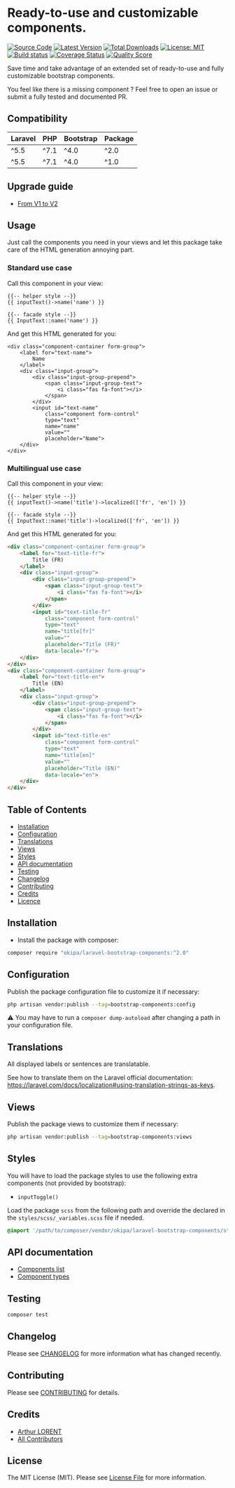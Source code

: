 # Ready-to-use and customizable components.

[![Source Code](https://img.shields.io/badge/source-okipa/laravel--bootstrap--components-blue.svg)](https://github.com/Okipa/laravel-bootstrap-components)
[![Latest Version](https://img.shields.io/github/release/okipa/laravel-bootstrap-components.svg?style=flat-square)](https://github.com/Okipa/laravel-bootstrap-components/releases)
[![Total Downloads](https://img.shields.io/packagist/dt/okipa/laravel-bootstrap-components.svg?style=flat-square)](https://packagist.org/packages/okipa/laravel-bootstrap-components)
[![License: MIT](https://img.shields.io/badge/License-MIT-blue.svg)](https://opensource.org/licenses/MIT)
[![Build status](https://github.com/Okipa/laravel-bootstrap-components/workflows/CI/badge.svg)](https://github.com/Okipa/laravel-bootstrap-components/actions)
[![Coverage Status](https://coveralls.io/repos/github/Okipa/laravel-bootstrap-components/badge.svg?branch=master)](https://coveralls.io/github/Okipa/laravel-bootstrap-components?branch=master)
[![Quality Score](https://img.shields.io/scrutinizer/g/Okipa/laravel-bootstrap-components.svg?style=flat-square)](https://scrutinizer-ci.com/g/Okipa/laravel-bootstrap-components/?branch=master)

Save time and take advantage of an extended set of ready-to-use and fully customizable bootstrap components.

You feel like there is a missing component ? Feel free to open an issue or submit a fully tested and documented PR.

## Compatibility

| Laravel | PHP | Bootstrap | Package |
|---|---|---|---|
| ^5.5 | ^7.1 | ^4.0 | ^2.0 |
| ^5.5 | ^7.1 | ^4.0 | ^1.0 |

## Upgrade guide

* [From V1 to V2](/docs/upgrade-guides/from-v1-to-v2.md)

## Usage

Just call the components you need in your views and let this package take care of the HTML generation annoying part.

### Standard use case

Call this component in your view:

```blade
{{-- helper style --}}
{{ inputText()->name('name') }}

{{-- facade style --}}
{{ InputText::name('name') }}
```

And get this HTML generated for you:

```blade
<div class="component-container form-group">
    <label for="text-name">
        Name
    </label>
    <div class="input-group">
        <div class="input-group-prepend">
            <span class="input-group-text">
                <i class="fas fa-font"></i>
            </span>
        </div>
        <input id="text-name"
            class="component form-control"
            type="text"
            name="name"
            value=""
            placeholder="Name">
    </div>
</div>
```

### Multilingual use case

Call this component in your view:

```blade
{{-- helper style --}}
{{ inputText()->name('title')->localized(['fr', 'en']) }}

{{-- facade style --}}
{{ InputText::name('title')->localized(['fr', 'en']) }}
```

And get this HTML generated for you:

```html
<div class="component-container form-group">
    <label for="text-title-fr">
        Title (FR)
    </label>
    <div class="input-group">
        <div class="input-group-prepend">
            <span class="input-group-text">
                <i class="fas fa-font"></i>
            </span>
        </div>
        <input id="text-title-fr"
            class="component form-control"
            type="text"
            name="title[fr]"
            value=""
            placeholder="Title (FR)"
            data-locale="fr">
    </div>
</div>
<div class="component-container form-group">
    <label for="text-title-en">
        Title (EN)
    </label>
    <div class="input-group">
        <div class="input-group-prepend">
            <span class="input-group-text">
                <i class="fas fa-font"></i>
            </span>
        </div>
        <input id="text-title-en"
            class="component form-control"
            type="text"
            name="title[en]"
            value=""
            placeholder="Title (EN)"
            data-locale="en">
    </div>
</div>
```

## Table of Contents

* [Installation](#installation)
* [Configuration](#configuration)
* [Translations](#translations)
* [Views](#views)
* [Styles](#styles)
* [API documentation](#api-documentation)
* [Testing](#testing)
* [Changelog](#changelog)
* [Contributing](#contributing)
* [Credits](#credits)
* [Licence](#license)

## Installation

* Install the package with composer:
```bash
composer require "okipa/laravel-bootstrap-components:^2.0"
```

## Configuration
  
Publish the package configuration file to customize it if necessary: 

```bash
php artisan vendor:publish --tag=bootstrap-components:config
```

:warning: You may have to run a `composer dump-autoload` after changing a path in your configuration file.

## Translations

All displayed labels or sentences are translatable.

See how to translate them on the Laravel official documentation: https://laravel.com/docs/localization#using-translation-strings-as-keys.

## Views

Publish the package views to customize them if necessary: 

```bash
php artisan vendor:publish --tag=bootstrap-components:views
```

## Styles

You will have to load the package styles to use the following extra components (not provided by bootstrap):

* `inputToggle()`

Load the package `scss` from the following path and override the declared in the `styles/scss/_variables.scss` file if needed.

```scss
@import '/path/to/composer/vendor/okipa/laravel-bootstrap-components/styles/scss/bootstrap-components';
``` 

## API documentation

* [Components list](/docs/api/components.md)
* [Component types](/docs/api/types.md)

## Testing

``` bash
composer test
```

## Changelog

Please see [CHANGELOG](CHANGELOG.md) for more information what has changed recently.

## Contributing

Please see [CONTRIBUTING](CONTRIBUTING.md) for details.

## Credits

* [Arthur LORENT](https://github.com/okipa)
* [All Contributors](../../contributors)

## License

The MIT License (MIT). Please see [License File](LICENSE.md) for more information.
